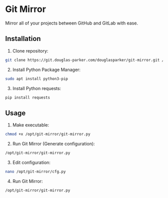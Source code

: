 # Git Mirror

Mirror all of your projects between GitHub and GitLab with ease.

## Installation

1) Clone repository:

```sh
git clone https://git.douglas-parker.com/douglasparker/git-mirror.git /opt/git-mirror
```

2) Install Python Package Manager:

```sh
sudo apt install python3-pip
```

3) Install Python requests:

```sh
pip install requests
```

## Usage

1) Make executable:

```sh
chmod +x /opt/git-mirror/git-mirror.py
```

2) Run Git Mirror (Generate configuration):

```sh
/opt/git-mirror/git-mirror.py
```

3) Edit configuration:

```sh
nano /opt/git-mirror/cfg.py
```

4) Run Git Mirror:

```sh
/opt/git-mirror/git-mirror.py
```
